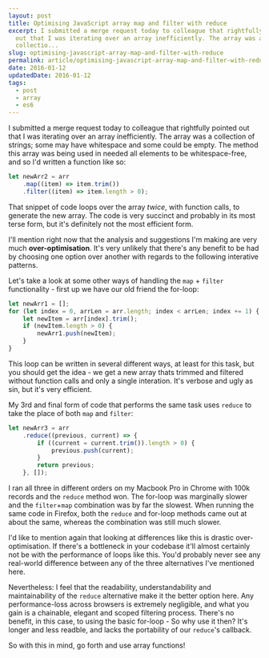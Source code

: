 ```yaml
---
layout: post
title: Optimising JavaScript array map and filter with reduce
excerpt: I submitted a merge request today to colleague that rightfully pointed
  out that I was iterating over an array inefficiently. The array was a
  collectio...
slug: optimising-javascript-array-map-and-filter-with-reduce
permalink: article/optimising-javascript-array-map-and-filter-with-reduce/index.html
date: 2016-01-12
updatedDate: 2016-01-12
tags:
  - post
  - array
  - es6
---
```


I submitted a merge request today to colleague that rightfully pointed out that I was iterating over an array inefficiently. The array was a collection of strings; some may have whitespace and some could be empty. The method this array was being used in needed all elements to be whitespace-free, and so I'd written a function like so:

```javascript
let newArr2 = arr
    .map((item) => item.trim())
    .filter((item) => item.length > 0);
```

That snippet of code loops over the array _twice_, with function calls, to generate the new array. The code is very succinct and probably in its most terse form, but it's definitely not the most efficient form.

I'll mention right now that the analysis and suggestions I'm making are very much **over-optimisation**. It's very unlikely that there's any benefit to be had by choosing one option over another with regards to the following interative patterns.

Let's take a look at some other ways of handling the `map` + `filter` functionality - first up we have our old friend the for-loop:

```javascript
let newArr1 = [];
for (let index = 0, arrLen = arr.length; index < arrLen; index += 1) {
    let newItem = arr[index].trim();
    if (newItem.length > 0) {
        newArr1.push(newItem);
    }
}
```

This loop can be written in several different ways, at least for this task, but you should get the idea - we get a new array thats trimmed and filtered without function calls and only a single interation. It's verbose and ugly as sin, but it's very efficient.

My 3rd and final form of code that performs the same task uses `reduce` to take the place of both `map` and `filter`:

```javascript
let newArr3 = arr
    .reduce((previous, current) => {
        if ((current = current.trim()).length > 0) {
            previous.push(current);
        }
        return previous;
    }, []);
```

I ran all three in different orders on my Macbook Pro in Chrome with 100k records and the `reduce` method won. The for-loop was marginally slower and the `filter`+`map` combination was by far the slowest. When running the same code in Firefox, both the `reduce` and for-loop methods came out at about the same, whereas the combination was still much slower.

I'd like to mention again that looking at differences like this is drastic over-optimisation. If there's a bottleneck in your codebase it'll almost certainly not be with the performance of loops like this. You'd probably never see any real-world difference between any of the three alternatives I've mentioned here.

Nevertheless: I feel that the readability, understandability and maintainability of the `reduce` alternative make it the better option here. Any performance-loss across browsers is extremely negligible, and what you gain is a chainable, elegant and scoped filtering process. There's no benefit, in this case, to using the basic for-loop - So why use it then? It's longer and less readble, and lacks the portability of our `reduce`'s callback.

So with this in mind, go forth and use array functions!